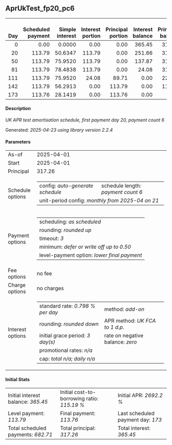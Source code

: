 <h2>AprUkTest_fp20_pc6</h2>
<table>
    <thead style="vertical-align: bottom;">
        <th style="text-align: right;">Day</th>
        <th style="text-align: right;">Scheduled payment</th>
        <th style="text-align: right;">Simple interest</th>
        <th style="text-align: right;">Interest portion</th>
        <th style="text-align: right;">Principal portion</th>
        <th style="text-align: right;">Interest balance</th>
        <th style="text-align: right;">Principal balance</th>
        <th style="text-align: right;">Total simple interest</th>
        <th style="text-align: right;">Total interest</th>
        <th style="text-align: right;">Total principal</th>
    </thead>
    <tr style="text-align: right;">
        <td class="ci00">0</td>
        <td class="ci01" style="white-space: nowrap;">0.00</td>
        <td class="ci02">0.0000</td>
        <td class="ci03">0.00</td>
        <td class="ci04">0.00</td>
        <td class="ci05">365.45</td>
        <td class="ci06">317.26</td>
        <td class="ci07">0.0000</td>
        <td class="ci08">0.00</td>
        <td class="ci09">0.00</td>
    </tr>
    <tr style="text-align: right;">
        <td class="ci00">20</td>
        <td class="ci01" style="white-space: nowrap;">113.79</td>
        <td class="ci02">50.6347</td>
        <td class="ci03">113.79</td>
        <td class="ci04">0.00</td>
        <td class="ci05">251.66</td>
        <td class="ci06">317.26</td>
        <td class="ci07">50.6347</td>
        <td class="ci08">113.79</td>
        <td class="ci09">0.00</td>
    </tr>
    <tr style="text-align: right;">
        <td class="ci00">50</td>
        <td class="ci01" style="white-space: nowrap;">113.79</td>
        <td class="ci02">75.9520</td>
        <td class="ci03">113.79</td>
        <td class="ci04">0.00</td>
        <td class="ci05">137.87</td>
        <td class="ci06">317.26</td>
        <td class="ci07">126.5867</td>
        <td class="ci08">227.58</td>
        <td class="ci09">0.00</td>
    </tr>
    <tr style="text-align: right;">
        <td class="ci00">81</td>
        <td class="ci01" style="white-space: nowrap;">113.79</td>
        <td class="ci02">78.4838</td>
        <td class="ci03">113.79</td>
        <td class="ci04">0.00</td>
        <td class="ci05">24.08</td>
        <td class="ci06">317.26</td>
        <td class="ci07">205.0705</td>
        <td class="ci08">341.37</td>
        <td class="ci09">0.00</td>
    </tr>
    <tr style="text-align: right;">
        <td class="ci00">111</td>
        <td class="ci01" style="white-space: nowrap;">113.79</td>
        <td class="ci02">75.9520</td>
        <td class="ci03">24.08</td>
        <td class="ci04">89.71</td>
        <td class="ci05">0.00</td>
        <td class="ci06">227.55</td>
        <td class="ci07">281.0226</td>
        <td class="ci08">365.45</td>
        <td class="ci09">89.71</td>
    </tr>
    <tr style="text-align: right;">
        <td class="ci00">142</td>
        <td class="ci01" style="white-space: nowrap;">113.79</td>
        <td class="ci02">56.2913</td>
        <td class="ci03">0.00</td>
        <td class="ci04">113.79</td>
        <td class="ci05">0.00</td>
        <td class="ci06">113.76</td>
        <td class="ci07">337.3139</td>
        <td class="ci08">365.45</td>
        <td class="ci09">203.50</td>
    </tr>
    <tr style="text-align: right;">
        <td class="ci00">173</td>
        <td class="ci01" style="white-space: nowrap;">113.76</td>
        <td class="ci02">28.1419</td>
        <td class="ci03">0.00</td>
        <td class="ci04">113.76</td>
        <td class="ci05">0.00</td>
        <td class="ci06">0.00</td>
        <td class="ci07">365.4558</td>
        <td class="ci08">365.45</td>
        <td class="ci09">317.26</td>
    </tr>
</table>
<h4>Description</h4>
<p><i>UK APR test amortisation schedule, first payment day 20, payment count 6</i></p>
<p>Generated: <i>2025-04-23 using library version 2.2.4</i></p>
<h4>Parameters</h4>
<table>
    <tr>
        <td>As-of</td>
        <td>2025-04-01</td>
    </tr>
    <tr>
        <td>Start</td>
        <td>2025-04-01</td>
    </tr>
    <tr>
        <td>Principal</td>
        <td>317.26</td>
    </tr>
    <tr>
        <td>Schedule options</td>
        <td>
            <table>
                <tr>
                    <td>config: <i>auto-generate schedule</i></td>
                    <td>schedule length: <i><i>payment count</i> 6</i></td>
                </tr>
                <tr>
                    <td colspan="2" style="white-space: nowrap;">unit-period config: <i>monthly from 2025-04 on 21</i></td>
                </tr>
            </table>
        </td>
    </tr>
    <tr>
        <td>Payment options</td>
        <td>
            <table>
                <tr>
                    <td>scheduling: <i>as scheduled</i></td>
                </tr>
                <tr>
                    <td>rounding: <i>rounded up</i></td>
                </tr>
                <tr>
                    <td>timeout: <i>3</i></td>
                </tr>
                <tr>
                    <td>minimum: <i>defer&nbsp;or&nbsp;write&nbsp;off&nbsp;up&nbsp;to&nbsp;0.50</i></td>
                </tr>
                <tr>
                    <td>level-payment option: <i>lower&nbsp;final&nbsp;payment</i></td>
                </tr>
            </table>
        </td>
    </tr>
    <tr>
        <td>Fee options</td>
        <td>no fee
        </td>
    </tr>
    <tr>
        <td>Charge options</td>
        <td>no charges
        </td>
    </tr>
    <tr>
        <td>Interest options</td>
        <td>
            <table>
                <tr>
                    <td>standard rate: <i>0.798 % per day</i></td>
                    <td>method: <i>add-on</i></td>
                </tr>
                <tr>
                    <td>rounding: <i>rounded down</i></td>
                    <td>APR method: <i>UK FCA to 1 d.p.</i></td>
                </tr>
                <tr>
                    <td>initial grace period: <i>3 day(s)</i></td>
                    <td>rate on negative balance: <i>zero</i></td>
                </tr>
                <tr>
                    <td colspan="2">promotional rates: <i><i>n/a</i></i></td>
                </tr>
                <tr>
                    <td colspan="2">cap: <i>total <i>n/a</i>; daily <i>n/a</i></td>
                </tr>
            </table>
        </td>
    </tr>
</table>
<h4>Initial Stats</h4>
<table>
    <tr>
        <td>Initial interest balance: <i>365.45</i></td>
        <td>Initial cost-to-borrowing ratio: <i>115.19 %</i></td>
        <td>Initial APR: <i>2692.2 %</i></td>
    </tr>
    <tr>
        <td>Level payment: <i>113.79</i></td>
        <td>Final payment: <i>113.76</i></td>
        <td>Last scheduled payment day: <i>173</i></td>
    </tr>
    <tr>
        <td>Total scheduled payments: <i>682.71</i></td>
        <td>Total principal: <i>317.26</i></td>
        <td>Total interest: <i>365.45</i></td>
    </tr>
</table>
